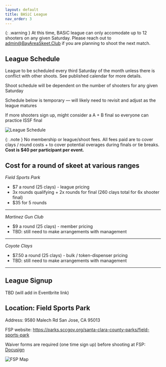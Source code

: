 ```yaml
---
layout: default
title: BASiC League
nav_order: 3
---
```


{: .warning }
At this time, BASiC league can only accomodate up to 12 shooters on any given Saturday. Please reach out to admin@BayAreaSkeet.Club if you are planning to shoot the next match.
  
## League Schedule

League to be scheduled every third Saturday of the month unless there is conflict with other shoots. See published calendar for more details.

Shoot schedule will be dependent on the number of shooters for any given Saturday

Schedule below is temporary — will likely need to revisit and adjust as the league matures

If more shooters sign up, might consider a A + B final so everyone can practice ISSF final

![League Schedule]({{site.baseurl}}/assets/images/league-schedule.jpg)

{: .note }
  No membership or league/shoot fees. All fees paid are to cover clays / round costs + to cover potential overages during finals or tie breaks. **Cost is $40 per participant per event.**

## Cost for a round of skeet at various ranges
_Field Sports Park_
- $7 a round (25 clays) - league pricing
- 3x rounds qualifying + 2x rounds for final (260 clays total for 6x shooter final)
- $35 for 5 rounds

---

_Martinez Gun Club_
- $9 a round (25 clays) - member pricing
- TBD: still need to make arrangements with management
 
---

_Coyote Clays_
- $7.50 a round (25 clays) - bulk / token-dispenser pricing
- TBD: still need to make arrangements with management

---

## League Signup

TBD (will add in Eventbrite link)

## Location: Field Sports Park

Address: 9580 Malech Rd San Jose, CA 95013

FSP website: <a href="https://parks.sccgov.org/santa-clara-county-parks/field-sports-park">https://parks.sccgov.org/santa-clara-county-parks/field-sports-park</a>

Waiver forms are required (one time sign up) before shooting at FSP: <a href="https://powerforms.docusign.net/89ea1b40-b0ff-4a93-98e5-c7e729f2b63a?env=na2&acct=4413ff6c-07d8-4a15-bcd1-ea35455a9c9b&accountId=4413ff6c-07d8-4a15-bcd1-ea35455a9c9b">Docusign</a>

![FSP Map]({{site.baseurl}}/assets/images/fsp-map.jpg)
